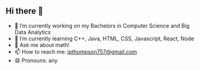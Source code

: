 ## Hi there 👋

- 🔭 I’m currently working on my Bachelors in Computer Science and Big Data Analytics
- 🌱 I’m currently learning C++, Java, HTML, CSS, Javascript, React, Node
- 💬 Ask me about math!
- 📫 How to reach me: jpthompson757@gmail.com
- 😄 Pronouns: any
